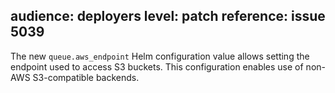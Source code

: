 audience: deployers
level: patch
reference: issue 5039
---
The new `queue.aws_endpoint` Helm configuration value allows setting the endpoint used to access S3 buckets.  This configuration enables use of non-AWS S3-compatible backends.
